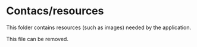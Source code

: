 # Contacs/resources

This folder contains resources (such as images) needed by the application. 

This file can be removed.

